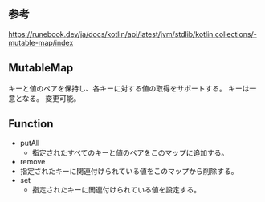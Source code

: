 ## 参考
https://runebook.dev/ja/docs/kotlin/api/latest/jvm/stdlib/kotlin.collections/-mutable-map/index

## MutableMap
キーと値のペアを保持し、各キーに対する値の取得をサポートする。
キーは一意となる。
変更可能。

## Function
- putAll
  - 指定されたすべてのキーと値のペアをこのマップに追加する。
- remove
 - 指定されたキーに関連付けられている値をこのマップから削除する。
- set
  - 指定されたキーに関連付けられている値を設定する。

